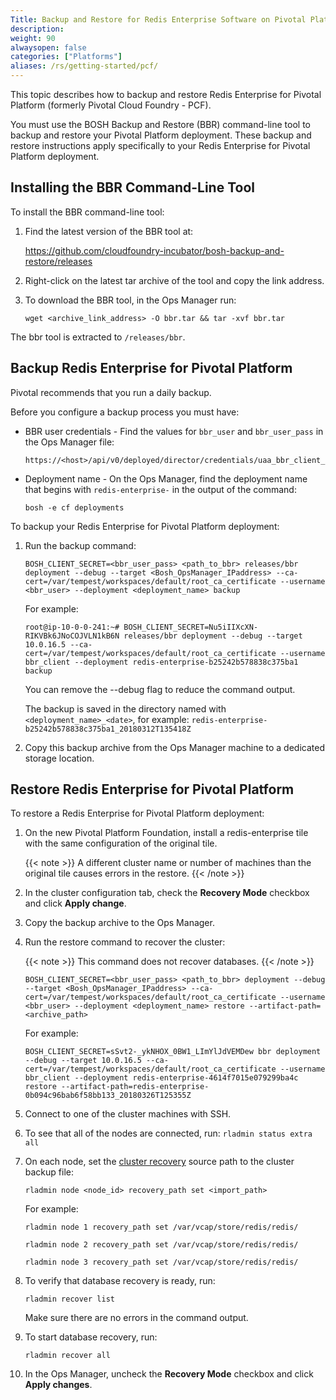 ```yaml
---
Title: Backup and Restore for Redis Enterprise Software on Pivotal Platform
description: 
weight: 90
alwaysopen: false
categories: ["Platforms"]
aliases: /rs/getting-started/pcf/
---
```

This topic describes how to backup and restore Redis Enterprise for Pivotal Platform (formerly Pivotal Cloud Foundry - PCF).

You must use the BOSH Backup and Restore (BBR) command-line tool to backup and restore your Pivotal Platform deployment. These backup and restore instructions apply specifically to your Redis Enterprise for Pivotal Platform deployment.

## Installing the BBR Command-Line Tool

To install the BBR command-line tool:

1. Find the latest version of the BBR tool at:

    https://github.com/cloudfoundry-incubator/bosh-backup-and-restore/releases

1. Right-click on the latest tar archive of the tool and copy the link address.
1. To download the BBR tool, in the Ops Manager run:

    ```src
    wget <archive_link_address> -O bbr.tar && tar -xvf bbr.tar
    ```

The bbr tool is extracted to `/releases/bbr`.

## Backup Redis Enterprise for Pivotal Platform

Pivotal recommends that you run a daily backup.

Before you configure a backup process you must have:

- BBR user credentials - Find the values for `bbr_user` and `bbr_user_pass` in the Ops Manager file:

    ```src
    https://<host>/api/v0/deployed/director/credentials/uaa_bbr_client_credentials
    ```

- Deployment name - On the Ops Manager, find the deployment name that begins
with `redis-enterprise-` in the output of the command:

    ```src
    bosh -e cf deployments
    ```

To backup your Redis Enterprise for Pivotal Platform deployment:

1. Run the backup command:

    ```src
    BOSH_CLIENT_SECRET=<bbr_user_pass> <path_to_bbr> releases/bbr deployment --debug --target <Bosh_OpsManager_IPaddress> --ca-cert=/var/tempest/workspaces/default/root_ca_certificate --username <bbr_user> --deployment <deployment_name> backup
    ```

    For example:

    `root@ip-10-0-0-241:~# BOSH_CLIENT_SECRET=Nu5iIIXcXN-RIKVBk6JNoCOJVLN1kB6N releases/bbr deployment --debug --target 10.0.16.5 --ca-cert=/var/tempest/workspaces/default/root_ca_certificate --username bbr_client --deployment redis-enterprise-b25242b578838c375ba1 backup`

    You can remove the --debug flag to reduce the command output.

    The backup is saved in the directory named with `<deployment_name>_<date>`,
    for example: `redis-enterprise-b25242b578838c375ba1_20180312T135418Z`

1. Copy this backup archive from the Ops Manager machine to a dedicated storage location.

## Restore Redis Enterprise for Pivotal Platform

To restore a Redis Enterprise for Pivotal Platform deployment:

1. On the new Pivotal Platform Foundation, install a redis-enterprise tile with the same configuration of the original tile.

    {{< note >}}
A different cluster name or number of machines than the original tile causes errors in the restore.
    {{< /note >}}

1. In the cluster configuration tab, check the **Recovery Mode** checkbox and click **Apply change**.
1. Copy the backup archive to the Ops Manager.
1. Run the restore command to recover the cluster:

    {{< note >}}
This command does not recover databases.
    {{< /note >}}

    ```src
    BOSH_CLIENT_SECRET=<bbr_user_pass> <path_to_bbr> deployment --debug --target <Bosh_OpsManager_IPaddress> --ca-cert=/var/tempest/workspaces/default/root_ca_certificate --username <bbr_user> --deployment <deployment_name> restore --artifact-path=<archive_path>
    ```

    For example:

    `BOSH_CLIENT_SECRET=sSvt2-_ykNHOX_0BW1_LImYlJdVEMDew bbr deployment --debug --target 10.0.16.5 --ca-cert=/var/tempest/workspaces/default/root_ca_certificate --username bbr_client --deployment redis-enterprise-4614f7015e079299ba4c restore --artifact-path=redis-enterprise-0b094c96bab6f58bb133_20180326T125355Z`

1. Connect to one of the cluster machines with SSH.
1. To see that all of the nodes are connected, run: `rladmin status extra all`
1. On each node, set the [cluster recovery](http://docs.redislabs.com/latest/rs/administering/troubleshooting/cluster-recovery/) source path to the cluster backup file:

    ```src
    rladmin node <node_id> recovery_path set <import_path>
    ```

    For example:

    `rladmin node 1 recovery_path set /var/vcap/store/redis/redis/`

    `rladmin node 2 recovery_path set /var/vcap/store/redis/redis/`

    `rladmin node 3 recovery_path set /var/vcap/store/redis/redis/`

1. To verify that database recovery is ready, run:

    ```src
    rladmin recover list
    ```

    Make sure there are no errors in the command output.

1. To start database recovery, run:

    ```src
    rladmin recover all
    ```

1. In the Ops Manager, uncheck the **Recovery Mode** checkbox and click **Apply changes**.
